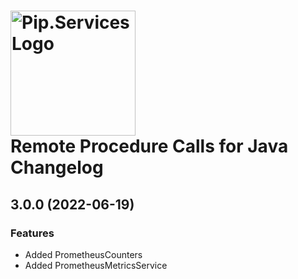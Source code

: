 # <img src="https://uploads-ssl.webflow.com/5ea5d3315186cf5ec60c3ee4/5edf1c94ce4c859f2b188094_logo.svg" alt="Pip.Services Logo" width="200"> <br/> Remote Procedure Calls for Java Changelog

## <a name="3.0.0"></a> 3.0.0 (2022-06-19)


### Features
* Added PrometheusCounters
* Added PrometheusMetricsService

